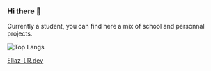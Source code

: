 ### Hi there 👋 
Currently a student, you can find here a mix of school and personnal projects.

![Top Langs](https://github-readme-stats.vercel.app/api/top-langs/?username=Eliaz-LR&layout=compact&theme=dark)

[Eliaz-LR.dev](https://eliaz-lr.dev/)
